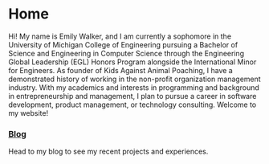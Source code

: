 # Home

Hi! My name is Emily Walker, and I am currently a sophomore in the University of Michigan College of Engineering pursuing a Bachelor of Science and Engineering in Computer Science through the Engineering Global Leadership (EGL) Honors Program alongside the International Minor for Engineers. As founder of Kids Against Animal Poaching, I have a demonstrated history of working in the non-profit organization management industry. With my academics and interests in programming and background in entrepreneurship and management, I plan to pursue a career in software development, product management, or technology consulting. Welcome to my website!


### [Blog](https://eswalkerumich.github.io/BLOG)
Head to my blog to see my recent projects and experiences.
